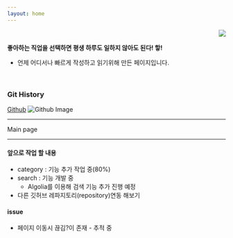 ```yaml
---
layout: home
---
```


<!-- 코드 상단 : 방문자 수 확인 -->
<a href="https://hits.seeyoufarm.com">
<img align="right" src="https://hits.seeyoufarm.com/api/count/incr/badge.svg?url=https://github.com/Jerrykim91/jerrykim91.github.io"/></a> 

<br>

**좋아하는 직업을 선택하면 평생 하루도 일하지 않아도 된다! 핳!**
- 언제 어디서나 빠르게 작성하고 읽기위해 만든 페이지입니다. 

<br>



### Git History
<!-- github commit history -->
<a class="introduce_link" href="https://github.com/jerrykim91" rel="nofollow" target="_blank">Github</a>
	<img src="https://ghchart.rshah.org/jerrykim91" alt="Github Image" style="max-width:100%">




<!-- <script>
// Instanciating InstantSearch.js with Algolia credentials
const search = instantsearch({
  appId: '{{ site.algolia.application_id }}',
  apiKey: '{{ site.algolia.search_only_api_key }}',
  indexName: '{{ site.algolia.index_name }}',
  searchParameters: {
    restrictSearchableAttributes: [
      'title',
      'content'
    ]
  }
});

const hitTemplate = function(hit) {
  const url = hit.url;
  const title = hit._highlightResult.title.value;
  const content = hit._highlightResult.html.value;

  return `
    <div class="list__item">
      <article class="archive__item" itemscope itemtype="https://schema.org/CreativeWork">
        <h2 class="archive__item-title" itemprop="headline"><a href="{{ site.baseurl }}${url}">${title}</a></h2>
        <div class="archive__item-excerpt" itemprop="description">${content}</div>
      </article>
    </div>
  `;
}

// Adding searchbar and results widgets
search.addWidget(
  instantsearch.widgets.searchBox({
    container: '.search-searchbar',
    {% unless site.algolia.powered_by == false %}poweredBy: true,{% endunless %}
    placeholder: '{{ site.data.ui-text[site.locale].search_placeholder_text | default: "Enter your search term..." }}'
  })
);
search.addWidget(
  instantsearch.widgets.hits({
    container: '.search-hits',
    templates: {
      item: hitTemplate,
      empty: '{{ site.data.ui-text[site.locale].search_algolia_no_results | default: "No results" }}',
    }
  })
);

// Starting the search only when toggle is clicked
$(document).ready(function () {
  $(".search__toggle").on("click", function() {
    if(!search.started) {
      search.start();
    }
  });
});
</script> -->



---


Main page

---



#### 앞으로 작업 할 내용 

- category : 기능 추가 작업 중(80%) 
- search : 기능 개발 중 
	- Algolia를 이용해 검색 기능 추가 진행 예정 
- 다른 깃허브 레파지토리(repository)연동 해보기 



#### issue

- 페이지 이동시 끊김?이 존재 - 추적 중 




<br>
<link rel="next" href="{{site.baseurl}}{{reversed_posts.first.url}}" />

